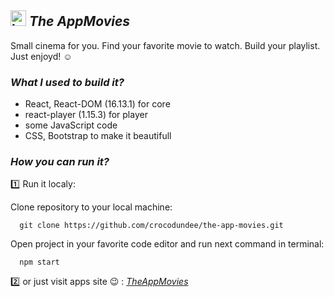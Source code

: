 ## <img src="https://cdn1.iconfinder.com/data/icons/wayfinding-system-basic-icon-set/512/cinema-512.png" alt="logo" width="25"/> *The AppMovies*
Small cinema for you. Find your favorite movie to watch. Build your playlist. Just enjoyd! :relaxed:

### *What I used to build it?*
* React, React-DOM (16.13.1) for core
* react-player (1.15.3) for player
* some JavaScript code
* CSS, Bootstrap to make it beautifull

### *How you can run it?*

:one: Run it localy:

 Clone repository to your local machine:  
 
      git clone https://github.com/crocodundee/the-app-movies.git
 
 Open project in your favorite code editor and run next command in terminal:  
 
      npm start
      
:two: or just visit apps site :wink: : *[TheAppMovies](https://the-app-movies.herokuapp.com)*
